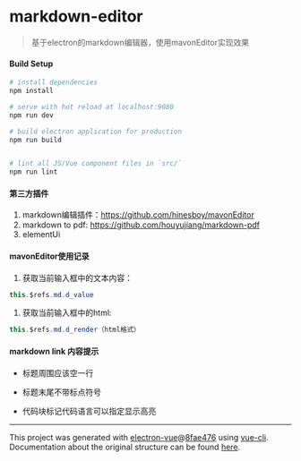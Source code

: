 # markdown-editor

> 基于electron的markdown编辑器，使用mavonEditor实现效果

#### Build Setup

``` bash
# install dependencies
npm install

# serve with hot reload at localhost:9080
npm run dev

# build electron application for production
npm run build


# lint all JS/Vue component files in `src/`
npm run lint

```

#### 第三方插件

1. markdown编辑插件：https://github.com/hinesboy/mavonEditor 
2. markdown to pdf: https://github.com/houyujiang/markdown-pdf
3. elementUi

#### mavonEditor使用记录

1. 获取当前输入框中的文本内容：

```java
this.$refs.md.d_value

```

1. 获取当前输入框中的html:

```java
this.$refs.md.d_render（html格式）
```

#### markdown link 内容提示

* 标题周围应该空一行
  
* 标题末尾不带标点符号
  
* 代码块标记代码语言可以指定显示高亮

---

This project was generated with [electron-vue](https://github.com/SimulatedGREG/electron-vue)@[8fae476](https://github.com/SimulatedGREG/electron-vue/tree/8fae4763e9d225d3691b627e83b9e09b56f6c935) using [vue-cli](https://github.com/vuejs/vue-cli). Documentation about the original structure can be found [here](https://simulatedgreg.gitbooks.io/electron-vue/content/index.html).
